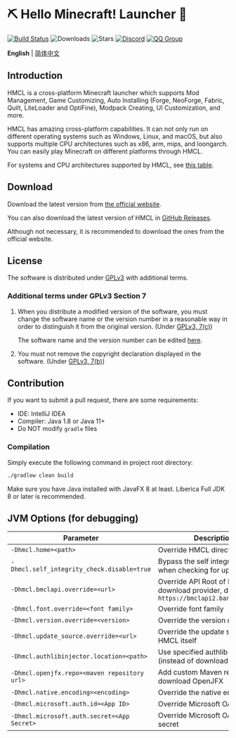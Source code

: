 # ⛏ Hello Minecraft! Launcher 💎

[![Build Status](https://ci.huangyuhui.net/job/HMCL/badge/icon?.svg)](https://ci.huangyuhui.net/job/HMCL)
![Downloads](https://img.shields.io/github/downloads/huanghongxun/HMCL/total?style=flat)
![Stars](https://img.shields.io/github/stars/huanghongxun/HMCL?style=flat)
[![Discord](https://img.shields.io/discord/995291757799538688.svg?label=&logo=discord&logoColor=ffffff&color=7389D8&labelColor=6A7EC2)](https://discord.gg/jVvC7HfM6U)
[![QQ Group](https://img.shields.io/badge/QQ-HMCL-brightgreen?label=&logo=tencentqq&logoColor=ffffff&color=1EBAFC&labelColor=1DB0EF&logoSize=auto)](https://docs.hmcl.net/groups.html)

**English** | [简体中文](README_cn.md)

## Introduction

HMCL is a cross-platform Minecraft launcher which supports Mod Management, Game Customizing, Auto Installing (Forge, NeoForge, Fabric, Quilt, LiteLoader and OptiFine), Modpack Creating, UI Customization, and more.

HMCL has amazing cross-platform capabilities. It can not only run on different operating systems such as Windows, Linux, and macOS, but also supports multiple CPU architectures such as x86, arm, mips, and loongarch. You can easily play Minecraft on different platforms through HMCL.

For systems and CPU architectures supported by HMCL, see [this table](PLATFORM.md).

## Download

Download the latest version from [the official website](https://hmcl.huangyuhui.net/download).

You can also download the latest version of HMCL in [GitHub Releases](https://github.com/HMCL-dev/HMCL/releases).

Although not necessary, it is recommended to download the ones from the official website.

## License

The software is distributed under [GPLv3](https://www.gnu.org/licenses/gpl-3.0.html) with additional terms.

### Additional terms under GPLv3 Section 7

1. When you distribute a modified version of the software, you must change the software name or the version number in a reasonable way in order to distinguish it from the original version. (Under [GPLv3, 7(c)](https://github.com/HMCL-dev/HMCL/blob/11820e31a85d8989e41d97476712b07e7094b190/LICENSE#L372-L374))

   The software name and the version number can be edited [here](https://github.com/HMCL-dev/HMCL/blob/javafx/HMCL/src/main/java/org/jackhuang/hmcl/Metadata.java#L33-L35).

2. You must not remove the copyright declaration displayed in the software. (Under [GPLv3, 7(b)](https://github.com/HMCL-dev/HMCL/blob/11820e31a85d8989e41d97476712b07e7094b190/LICENSE#L368-L370))

## Contribution

If you want to submit a pull request, there are some requirements:

* IDE: IntelliJ IDEA
* Compiler: Java 1.8 or Java 11+
* Do NOT modify `gradle` files

### Compilation

Simply execute the following command in project root directory:

```bash
./gradlew clean build
```

Make sure you have Java installed with JavaFX 8 at least. Liberica Full JDK 8 or later is recommended.

## JVM Options (for debugging)

| Parameter                                    | Description                                                                                   |
| -------------------------------------------- | --------------------------------------------------------------------------------------------- |
| `-Dhmcl.home=<path>`                         | Override HMCL directory                                                                       |
| `-Dhmcl.self_integrity_check.disable=true`   | Bypass the self integrity check when checking for update                                      |
| `-Dhmcl.bmclapi.override=<url>`              | Override API Root of BMCLAPI download provider, defaults to `https://bmclapi2.bangbang93.com` |
| `-Dhmcl.font.override=<font family>`         | Override font family                                                                          |
| `-Dhmcl.version.override=<version>`          | Override the version number                                                                   |
| `-Dhmcl.update_source.override=<url>`        | Override the update source for HMCL itself                                                    |
| `-Dhmcl.authlibinjector.location=<path>`     | Use specified authlib-injector (instead of downloading one)                                   |
| `-Dhmcl.openjfx.repo=<maven repository url>` | Add custom Maven repository for download OpenJFX                                              |
| `-Dhmcl.native.encoding=<encoding>`          | Override the native encoding                                                                  |
| `-Dhmcl.microsoft.auth.id=<App ID>`          | Override Microsoft OAuth App ID                                                               |
| `-Dhmcl.microsoft.auth.secret=<App Secret>`  | Override Microsoft OAuth App secret                                                           |